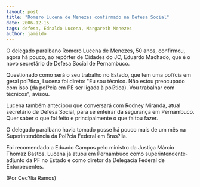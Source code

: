 ```yaml
---
layout: post
title: "Romero Lucena de Menezes confirmado na Defesa Social"
date: 2006-12-15
tags: defesa, Ednaldo Lucena, Margareth Menezes
author: jamildo
---
```

O delegado paraibano Romero Lucena de Menezes, 50 anos,&nbsp;confirmou, agora h&aacute; pouco, ao rep&oacute;rter de Cidades do JC, Eduardo Machado, que&nbsp;&eacute; o novo secret&aacute;rio de Defesa Social de Pernambuco.

Questionado como ser&aacute; o seu trabalho no Estado, que tem uma pol?cia em geral pol?tica, Lucena foi direto: "Eu sou t&eacute;cnico. N&atilde;o estou preocupado com isso (da pol?cia em PE ser ligada &agrave; pol?tica). Vou trabalhar com t&eacute;cnicos", avisou.

Lucena tamb&eacute;m antecipou que conversar&aacute; com Rodney Miranda, atual secret&aacute;rio de Defesa Social, para se enteirar da seguran&ccedil;a em Pernambuco. Quer saber o que foi feito e principalmente o que faltou fazer. 

O delegado paraibano havia tomado posse h&aacute; pouco mais de um m&ecirc;s na Superintend&ecirc;ncia da Pol?cia Federal em Bras?lia.&nbsp;

Foi recomendado a Eduado Campos pelo ministro da Justi&ccedil;a M&aacute;rcio Thomaz Bastos. Lucena j&aacute;&nbsp;atuou em Pernambuco como superintendente-adjunto da PF no Estado e como diretor da Delegacia Federal de Entorpecentes.

(Por Cec?lia Ramos)